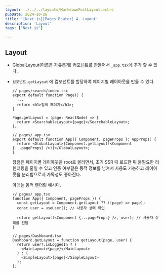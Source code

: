 ```yaml
---
layout: ../../../layouts/MarkdownPostLayout.astro
pubDate: 2024-10-26
title: '[Next.js][Pages Router] 4. Layout'
description: 'Layout'
tags: ["Next.js"]

---
```


## Layout

- GlobalLayout(이름은 자유롭게) 컴포넌트를 만들어서 `_app.tsx`에 추가 할 수 있다.

- `컴포넌트.getLayout` 에 컴포넌트를 할당하여 페이지별 레이아웃을 만들 수 있다.

  ```tsx
  // pages/search/index.tsx
  export default function Page() {
    ...
    return <h1>검색 페이지</h1>;
  }
  
  Page.getLayout = (page: ReactNode) => {
    return <SearchableLayout>{page}</SearchableLayout>;
  }; 
  ```

  ```tsx
  // pages/_app.tsx
  export default function App({ Component, pageProps }: AppProps) {
    return <GlobalLayout>{Component.getLayout(<Component {...pageProps} />)}</GlobalLayout>;
  }
  ```

  장점은 페이지별 레이아웃을 root로 올리면서, 초기 SSR 때 로드한 뒤 불필요한 리렌더링을 줄일 수 있고 인증 여부같은 동적 정보를 넘겨서 사용도 가능하고 레이아웃을 분리함으로서 가독성도 좋아진다.

  아래는 동적 렌더링 예시다.

  ```tsx
  // pages/_app.tsx
  function App({ Component, pageProps }) {
    const getLayout = Component.getLayout ?? ((page) => page);
    const user = useUser(); // 사용자 상태 확인
    
    return getLayout(<Component {...pageProps} />, user); // 사용자 상태를 전달
  }
  ```

  ```tsx
  // pages/Dashboard.tsx
  Dashboard.getLayout = function getLayout(page, user) {
    return user?.isLoggedIn ? (
      <MainLayout>{page}</MainLayout>
    ) : (
      <SimpleLayout>{page}</SimpleLayout>
    );
  };
  ```

  